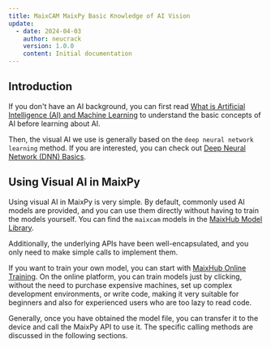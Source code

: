 ```yaml
---
title: MaixCAM MaixPy Basic Knowledge of AI Vision
update:
  - date: 2024-04-03
    author: neucrack
    version: 1.0.0
    content: Initial documentation
---
```


## Introduction

If you don't have an AI background, you can first read [What is Artificial Intelligence (AI) and Machine Learning](https://wiki.sipeed.com/ai/en/basic/what_is_ai.html) to understand the basic concepts of AI before learning about AI.

Then, the visual AI we use is generally based on the `deep neural network learning` method. If you are interested, you can check out [Deep Neural Network (DNN) Basics](https://wiki.sipeed.com/ai/en/basic/dnn_basic.html).

## Using Visual AI in MaixPy

Using visual AI in MaixPy is very simple. By default, commonly used AI models are provided, and you can use them directly without having to train the models yourself. You can find the `maixcam` models in the [MaixHub Model Library](https://maixhub.com/model/zoo).

Additionally, the underlying APIs have been well-encapsulated, and you only need to make simple calls to implement them.

If you want to train your own model, you can start with [MaixHub Online Training](https://maixhub.com/model/training/project). On the online platform, you can train models just by clicking, without the need to purchase expensive machines, set up complex development environments, or write code, making it very suitable for beginners and also for experienced users who are too lazy to read code.

Generally, once you have obtained the model file, you can transfer it to the device and call the MaixPy API to use it. The specific calling methods are discussed in the following sections.
